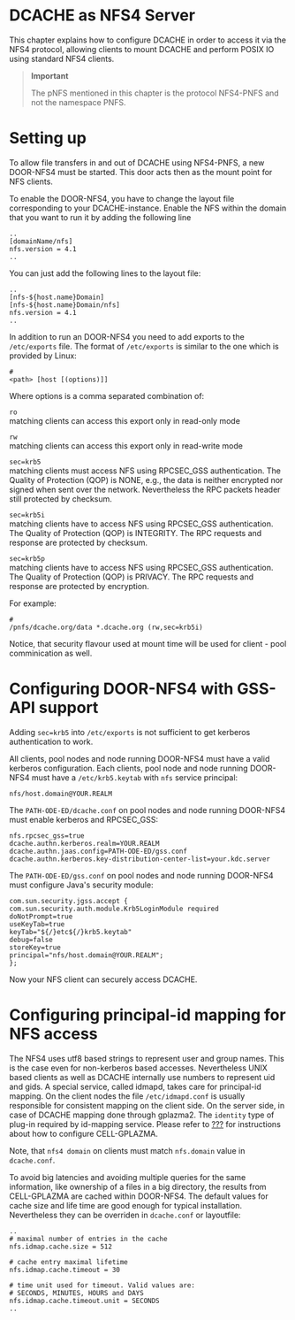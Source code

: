 DCACHE as NFS4 Server
=====================

This chapter explains how to configure DCACHE in order to access it via the NFS4 protocol, allowing clients to mount DCACHE and perform POSIX IO using standard NFS4 clients.

> **Important**
>
> The pNFS mentioned in this chapter is the protocol NFS4-PNFS and not the namespace PNFS.

Setting up
==========

To allow file transfers in and out of DCACHE using NFS4-PNFS, a new DOOR-NFS4 must be started. This door acts then as the mount point for NFS clients.

To enable the DOOR-NFS4, you have to change the layout file corresponding to your DCACHE-instance. Enable the NFS within the domain that you want to run it by adding the following line

    ..
    [domainName/nfs]
    nfs.version = 4.1
    ..

You can just add the following lines to the layout file:

    ..
    [nfs-${host.name}Domain]
    [nfs-${host.name}Domain/nfs]
    nfs.version = 4.1
    ..

In addition to run an DOOR-NFS4 you need to add exports to the `/etc/exports` file. The format of `/etc/exports` is similar to the one which is provided by Linux:

    #
    <path> [host [(options)]]

Where options is a comma separated combination of:

`ro`  
matching clients can access this export only in read-only mode

`rw`  
matching clients can access this export only in read-write mode

`sec=krb5`  
matching clients must access NFS using RPCSEC\_GSS authentication. The Quality of Protection (QOP) is NONE, e.g., the data is neither encrypted nor signed when sent over the network. Nevertheless the RPC packets header still protected by checksum.

`sec=krb5i`  
matching clients have to access NFS using RPCSEC\_GSS authentication. The Quality of Protection (QOP) is INTEGRITY. The RPC requests and response are protected by checksum.

`sec=krb5p`  
matching clients have to access NFS using RPCSEC\_GSS authentication. The Quality of Protection (QOP) is PRIVACY. The RPC requests and response are protected by encryption.

For example:

    #
    /pnfs/dcache.org/data *.dcache.org (rw,sec=krb5i)

Notice, that security flavour used at mount time will be used for client - pool comminication as well.

Configuring DOOR-NFS4 with GSS-API support
==========================================

Adding `sec=krb5` into `/etc/exports` is not sufficient to get kerberos authentication to work.

All clients, pool nodes and node running DOOR-NFS4 must have a valid kerberos configuration. Each clients, pool node and node running DOOR-NFS4 must have a `/etc/krb5.keytab` with `nfs` service principal:

    nfs/host.domain@YOUR.REALM

The `PATH-ODE-ED/dcache.conf` on pool nodes and node running DOOR-NFS4 must enable kerberos and RPCSEC\_GSS:

    nfs.rpcsec_gss=true
    dcache.authn.kerberos.realm=YOUR.REALM
    dcache.authn.jaas.config=PATH-ODE-ED/gss.conf
    dcache.authn.kerberos.key-distribution-center-list=your.kdc.server

The `PATH-ODE-ED/gss.conf` on pool nodes and node running DOOR-NFS4 must configure Java's security module:

    com.sun.security.jgss.accept {
    com.sun.security.auth.module.Krb5LoginModule required
    doNotPrompt=true
    useKeyTab=true
    keyTab="${/}etc${/}krb5.keytab"
    debug=false
    storeKey=true
    principal="nfs/host.domain@YOUR.REALM";
    };

Now your NFS client can securely access DCACHE.

Configuring principal-id mapping for NFS access
===============================================

The NFS4 uses utf8 based strings to represent user and group names. This is the case even for non-kerberos based accesses. Nevertheless UNIX based clients as well as DCACHE internally use numbers to represent uid and gids. A special service, called idmapd, takes care for principal-id mapping. On the client nodes the file `/etc/idmapd.conf` is usually responsible for consistent mapping on the client side. On the server side, in case of DCACHE mapping done through gplazma2. The `identity` type of plug-in required by id-mapping service. Please refer to [???] for instructions about how to configure CELL-GPLAZMA.

Note, that `nfs4 domain` on clients must match `nfs.domain` value in `dcache.conf`.

To avoid big latencies and avoiding multiple queries for the same information, like ownership of a files in a big directory, the results from CELL-GPLAZMA are cached within DOOR-NFS4. The default values for cache size and life time are good enough for typical installation. Nevertheless they can be overriden in `dcache.conf` or layoutfile:

    ..
    # maximal number of entries in the cache
    nfs.idmap.cache.size = 512

    # cache entry maximal lifetime
    nfs.idmap.cache.timeout = 30

    # time unit used for timeout. Valid values are:
    # SECONDS, MINUTES, HOURS and DAYS
    nfs.idmap.cache.timeout.unit = SECONDS
    ..

  [???]: #cf-gplazma
